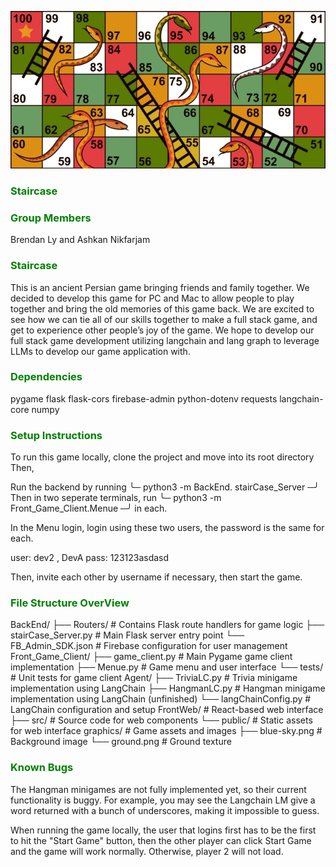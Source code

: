 ![Malro Pelleh](./Front/introImg.png)

### <span style="color: green">Staircase</span>

### <span style="color: green">Group Members</span>
Brendan Ly and Ashkan Nikfarjam

### <span style="color: green">Staircase</span>

This is an ancient Persian game bringing friends and family together. We decided to develop this game for PC and Mac to allow people to play together and bring the old memories of this game back. We are excited to see how we can tie all of our skills together to make a full stack game, and get to experience other people’s joy of the game. We hope to develop our full stack game development utilizing langchain and lang graph to leverage LLMs to develop our game application with. 

### <span style="color: green">Dependencies</span>
pygame
flask
flask-cors
firebase-admin
python-dotenv
requests
langchain-core
numpy
### <span style="color: green">Setup Instructions</span>
To run this game locally, clone the project and move into its root directory
Then, 

Run the backend by running 
╰─ python3 -m BackEnd.    stairCase_Server                                                                  ─╯
Then in two seperate terminals, run 
╰─ python3 -m Front_Game_Client.Menue                                                                   ─╯
in each. 

In the Menu login, login using these two users, the password is the same for each.

user: dev2 , DevA
pass: 123123asdasd

Then, invite each other by username if necessary, then start the game.

### <span style="color: green">File Structure OverView</span>
BackEnd/
├── Routers/ # Contains Flask route handlers for game logic
├── stairCase_Server.py # Main Flask server entry point
└── FB_Admin_SDK.json # Firebase configuration for user management
Front_Game_Client/
├── game_client.py # Main Pygame game client implementation
├── Menue.py # Game menu and user interface
└── tests/ # Unit tests for game client
Agent/
├── TriviaLC.py # Trivia minigame implementation using LangChain
├── HangmanLC.py # Hangman minigame implementation using LangChain (unfinished)
└── langChainConfig.py # LangChain configuration and setup
FrontWeb/ # React-based web interface
├── src/ # Source code for web components
└── public/ # Static assets for web interface
graphics/ # Game assets and images
├── blue-sky.png # Background image
└── ground.png # Ground texture

### <span style="color: green">Known Bugs</span>
The Hangman minigames are not fully implemented yet, so their current
functionality is buggy. For example, you may see the Langchain LM give a word returned with a bunch of underscores, making it impossible to guess.

When running the game locally, the user that logins first has to be the first
to hit the "Start Game" button, then the other player can click Start Game and the game will work normally. Otherwise, player 2 will not load. 
